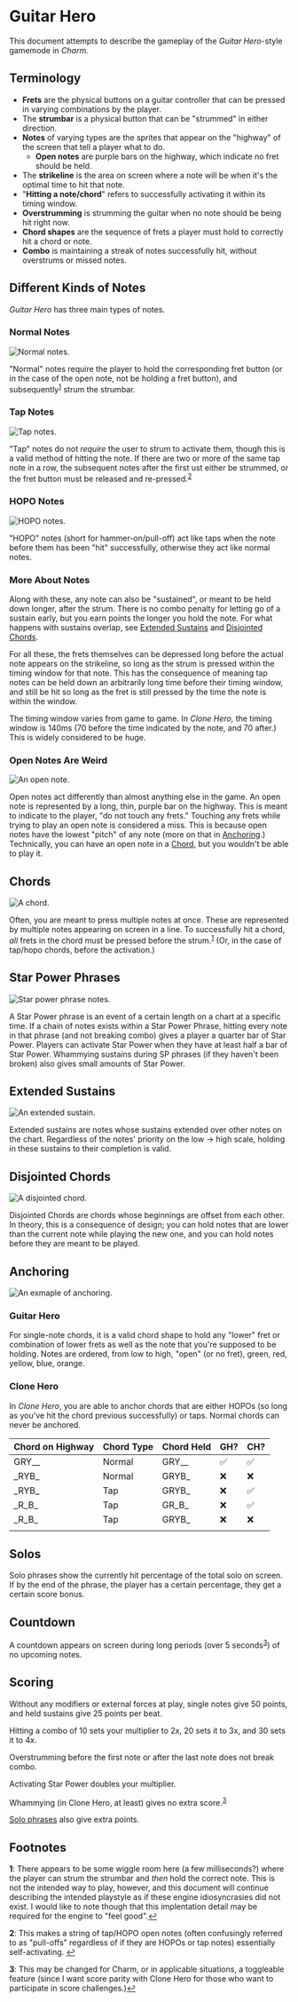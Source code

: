 # Guitar Hero
This document attempts to describe the gameplay of the *Guitar Hero*-style gamemode in *Charm.*

## Terminology
* **Frets** are the physical buttons on a guitar controller that can be pressed in varying combinations by the player.
* The **strumbar** is a physical button that can be "strummed" in either direction.
* **Notes** of varying types are the sprites that appear on the "highway" of the screen that tell a player what to do.
  * **Open notes** are purple bars on the highway, which indicate no fret should be held.
* The **strikeline** is the area on screen where a note will be when it's the optimal time to hit that note.
* "**Hitting a note/chord**" refers to successfully activating it within its timing window.
* **Overstrumming** is strumming the guitar when no note should be being hit right now.
* **Chord shapes** are the sequence of frets a player must hold to correctly hit a chord or note.
* **Combo** is maintaining a streak of notes successfully hit, without overstrums or missed notes.

## Different Kinds of Notes
*Guitar Hero* has three main types of notes.

### Normal Notes
![Normal notes.](images/normal_notes.png)

"Normal" notes require the player to hold the corresponding fret button (or in the case of the open note, not be holding a fret button), and subsequently<sup id="a1">[1](#f1)</sup> strum the strumbar.

### Tap Notes
![Tap notes.](images/tap_notes.png)

"Tap" notes do not *require* the user to strum to activate them, though this is a valid method of hitting the note. If there are two or more of the same tap note in a row, the subsequent notes after the first ust either be strummed, or the fret button must be released and re-pressed.<sup id="a2">[2](#f2)</sup>

### HOPO Notes
![HOPO notes.](images/hopo_notes.png)

"HOPO" notes (short for hammer-on/pull-off) act like taps when the note before them has been "hit" successfully, otherwise they act like normal notes.

### More About Notes
Along with these, any note can also be "sustained", or meant to be held down longer, after the strum. There is no combo penalty for letting go of a sustain early, but you earn points the longer you hold the note. For what happens with sustains overlap, see [Extended Sustains](#extended-sustains) and [Disjointed Chords](#disjointed-chords).

For all these, the frets themselves can be depressed long before the actual note appears on the strikeline, so long as the strum is pressed within the timing window for that note. This has the consequence of meaning tap notes can be held down an arbitrarily long time before their timing window, and still be hit so long as the fret is still pressed by the time the note is within the window.

The timing window varies from game to game. In *Clone Hero,* the timing window is 140ms (70 before the time indicated by the note, and 70 after.) This is widely considered to be huge.

### Open Notes Are Weird
![An open note.](images/open_note.png)

Open notes act differently than almost anything else in the game. An open note is represented by a long, thin, purple bar on the highway. This is meant to indicate to the player, "do not touch any frets." Touching any frets while trying to play an open note is considered a miss. This is because open notes have the lowest "pitch" of any note (more on that in [Anchoring](#anchoring).) Technically, you can have an open note in a [Chord](#chords), but you wouldn't be able to play it.

## Chords
![A chord.](images/chord.png)

Often, you are meant to press multiple notes at once. These are represented by multiple notes appearing on screen in a line. To successfully hit a chord, *all* frets in the chord must be pressed before the strum.<sup id="a1">[1](#f1)</sup> (Or, in the case of tap/hopo chords, before the activation.)

## Star Power Phrases
![Star power phrase notes.](images/sp_phrase.png)

A Star Power phrase is an event of a certain length on a chart at a specific time. If a chain of notes exists within a Star Power Phrase, hitting every note in that phrase (and not breaking combo) gives a player a quarter bar of Star Power. Players can activate Star Power when they have at least half a bar of Star Power. Whammying sustains during SP phrases (if they haven't been broken) also gives small amounts of Star Power.

## Extended Sustains
![An extended sustain.](images/extended_sustain.png)

Extended sustains are notes whose sustains extended over other notes on the chart. Regardless of the notes' priority on the low -> high scale, holding in these sustains to their completion is valid.

## Disjointed Chords
![A disjointed chord.](images/disjointed_chord.png)

Disjointed Chords are chords whose beginnings are offset from each other. In theory, this is a consequence of design; you can hold notes that are lower than the current note while playing the new one, and you can hold notes before they are meant to be played.

## Anchoring
![An exmaple of anchoring.](images/anchor.png)

### Guitar Hero
For single-note chords, it is a valid chord shape to hold any "lower" fret or combination of lower frets as well as the note that you're supposed to be holding.
Notes are ordered, from low to high, "open" (or no fret), green, red, yellow, blue, orange.

### Clone Hero
In *Clone Hero*, you are able to anchor chords that are either HOPOs (so long as you've hit the chord previous successfully) or taps. Normal chords can never be anchored.

| Chord on Highway | Chord Type | Chord Held | GH?  | CH?  |
|------------------|------------|------------|------|------|
| GRY\_\_          | Normal     | GRY\_\_    | ✅   | ✅   |
| \_RYB\_          | Normal     | GRYB\_     | ❌   | ❌   |
| \_RYB\_          | Tap        | GRYB\_     | ❌   | ✅   |
| \_R\_B\_         | Tap        | GR\_B\_    | ❌   | ✅   |
| \_R\_B\_         | Tap        | GRYB\_     | ❌   | ❌   |
|                  |            |            |      |      |

## Solos
Solo phrases show the currently hit percentage of the total solo on screen. If by the end of the phrase, the player has a certain percentage, they get a certain score bonus.

## Countdown
A countdown appears on screen during long periods (over 5 seconds<sup id="a3">[3](#f3)</sup>) of no upcoming notes.

## Scoring

Without any modifiers or external forces at play, single notes give 50 points, and held sustains give 25 points per beat.

Hitting a combo of 10 sets your multiplier to 2x, 20 sets it to 3x, and 30 sets it to 4x.

Overstrumming before the first note or after the last note does not break combo.

Activating Star Power doubles your multiplier.

Whammying (in Clone Hero, at least) gives no extra score.<sup id="a3">[3](#f3)</sup>

[Solo phrases](#solos) also give extra points.

## Footnotes
<b id="f1">1</b>: There appears to be some wiggle room here (a few milliseconds?) where the player can strum the strumbar and *then* hold the correct note. This is not the intended way to play, however, and this document will continue describing the intended playstyle as if these engine idiosyncrasies did not exist. I would like to note though that this implentation detail may be required for the engine to "feel good".[↩](#a1)

<b id="f2">2</b>: This makes a string of tap/HOPO open notes (often confusingly referred to as "pull-offs" regardless of if they are HOPOs or tap notes) essentially self-activating. [↩](#a2)

<b id="f3">3</b>: This may be changed for Charm, or in applicable situations, a toggleable feature (since I want score parity with Clone Hero for those who want to participate in score challenges.)[↩](#a3)
